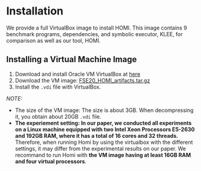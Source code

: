 # Installation

We provide a full VirtualBox image to install HOMI. This image contains 9 benchmark programs, dependencies, and  symbolic executor, KLEE, for comparison as well as our tool, HOMI. 



## Installing a Virtual Machine Image

1. Download and install Oracle VM VirtualBox at [here](https://www.virtualbox.org/wiki/Downloads)
2. Download the VM image: [FSE20_HOMI_artifacts.tar.gz](https://drive.google.com/file/d/12EbKiq5kYmYBz4LYsr5zca1x5taQ2Vp-/view?usp=sharing) 
3. Install the `.vdi` file with VirtualBox.

*NOTE:*

- The size of the VM image: The size is about 3GB. When decompressing it, you obtain about 20GB `.vdi` file.
- **The experiement setting: In our paper, we conducted all experiments on a Linux machine equipped with two Intel Xeon Processors E5-2630 and 192GB RAM, where it has a total of 16 cores and 32 threads.** 
Therefore, when running Homi by using the virtualbox with the different settings, it may differ from the experimental results on our paper. We recommand to run Homi with **the VM image having at least 16GB RAM and four virtual processors**.
